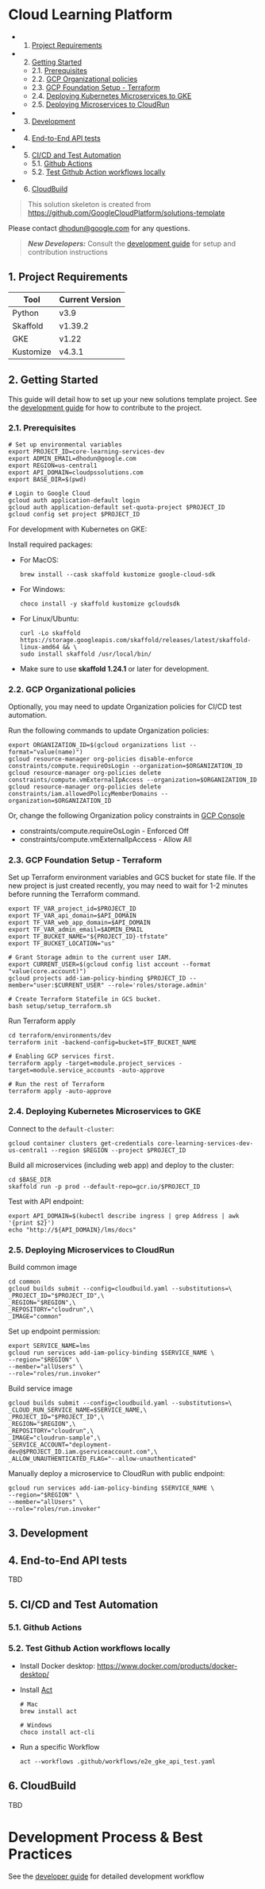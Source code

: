 # Cloud Learning Platform
<!-- vscode-markdown-toc -->
* 1. [Project Requirements](#ProjectRequirements)
* 2. [Getting Started](#GettingStarted)
	* 2.1. [Prerequisites](#Prerequisites)
	* 2.2. [GCP Organizational policies](#GCPOrganizationalpolicies)
	* 2.3. [GCP Foundation Setup - Terraform](#GCPFoundationSetup-Terraform)
	* 2.4. [Deploying Kubernetes Microservices to GKE](#DeployingKubernetesMicroservicestoGKE)
	* 2.5. [Deploying Microservices to CloudRun](#DeployingMicroservicestoCloudRun)
* 3. [Development](#Development)
* 4. [End-to-End API tests](#End-to-EndAPItests)
* 5. [CI/CD and Test Automation](#CICDandTestAutomation)
	* 5.1. [Github Actions](#GithubActions)
	* 5.2. [Test Github Action workflows locally](#TestGithubActionworkflowslocally)
* 6. [CloudBuild](#CloudBuild)

<!-- vscode-markdown-toc-config
	numbering=true
	autoSave=true
	/vscode-markdown-toc-config -->
<!-- /vscode-markdown-toc -->

> This solution skeleton is created from https://github.com/GoogleCloudPlatform/solutions-template

Please contact dhodun@google.com for any questions.

> **_New Developers:_** Consult the [development guide](./DEVELOPMENT.md) for setup and contribution instructions



##  1. <a name='ProjectRequirements'></a>Project Requirements

| Tool  | Current Version  |
|---|---|
| Python  | v3.9  |
| Skaffold  | v1.39.2  |
| GKE  | v1.22  |
| Kustomize  | v4.3.1  |

##  2. <a name='GettingStarted'></a>Getting Started

This guide will detail how to set up your new solutions template project. See the [development guide](./DEVELOPMENT.md) for how to contribute to the project.

###  2.1. <a name='Prerequisites'></a>Prerequisites

```
# Set up environmental variables
export PROJECT_ID=core-learning-services-dev
export ADMIN_EMAIL=dhodun@google.com
export REGION=us-central1
export API_DOMAIN=cloudpssolutions.com
export BASE_DIR=$(pwd)

# Login to Google Cloud
gcloud auth application-default login
gcloud auth application-default set-quota-project $PROJECT_ID
gcloud config set project $PROJECT_ID
```

For development with Kubernetes on GKE:

Install required packages:

- For MacOS:
  ```
  brew install --cask skaffold kustomize google-cloud-sdk
  ```

- For Windows:
  ```
  choco install -y skaffold kustomize gcloudsdk
  ```

- For Linux/Ubuntu:
  ```
  curl -Lo skaffold https://storage.googleapis.com/skaffold/releases/latest/skaffold-linux-amd64 && \
  sudo install skaffold /usr/local/bin/
  ```

* Make sure to use __skaffold 1.24.1__ or later for development.

###  2.2. <a name='GCPOrganizationalpolicies'></a>GCP Organizational policies

Optionally, you may need to update Organization policies for CI/CD test automation.

Run the following commands to update Organization policies:
```
export ORGANIZATION_ID=$(gcloud organizations list --format="value(name)")
gcloud resource-manager org-policies disable-enforce constraints/compute.requireOsLogin --organization=$ORGANIZATION_ID
gcloud resource-manager org-policies delete constraints/compute.vmExternalIpAccess --organization=$ORGANIZATION_ID
gcloud resource-manager org-policies delete constraints/iam.allowedPolicyMemberDomains --organization=$ORGANIZATION_ID
```

Or, change the following Organization policy constraints in [GCP Console](https://console.cloud.google.com/iam-admin/orgpolicies)
- constraints/compute.requireOsLogin - Enforced Off
- constraints/compute.vmExternalIpAccess - Allow All

###  2.3. <a name='GCPFoundationSetup-Terraform'></a>GCP Foundation Setup - Terraform

Set up Terraform environment variables and GCS bucket for state file.
If the new project is just created recently, you may need to wait for 1-2 minutes
before running the Terraform command.

```
export TF_VAR_project_id=$PROJECT_ID
export TF_VAR_api_domain=$API_DOMAIN
export TF_VAR_web_app_domain=$API_DOMAIN
export TF_VAR_admin_email=$ADMIN_EMAIL
export TF_BUCKET_NAME="${PROJECT_ID}-tfstate"
export TF_BUCKET_LOCATION="us"

# Grant Storage admin to the current user IAM.
export CURRENT_USER=$(gcloud config list account --format "value(core.account)")
gcloud projects add-iam-policy-binding $PROJECT_ID --member="user:$CURRENT_USER" --role='roles/storage.admin'

# Create Terraform Statefile in GCS bucket.
bash setup/setup_terraform.sh
```

Run Terraform apply

```
cd terraform/environments/dev
terraform init -backend-config=bucket=$TF_BUCKET_NAME

# Enabling GCP services first.
terraform apply -target=module.project_services -target=module.service_accounts -auto-approve

# Run the rest of Terraform
terraform apply -auto-approve
```

###  2.4. <a name='DeployingKubernetesMicroservicestoGKE'></a>Deploying Kubernetes Microservices to GKE

Connect to the `default-cluster`:
```
gcloud container clusters get-credentials core-learning-services-dev-us-central1 --region $REGION --project $PROJECT_ID
```

Build all microservices (including web app) and deploy to the cluster:
```
cd $BASE_DIR
skaffold run -p prod --default-repo=gcr.io/$PROJECT_ID
```

Test with API endpoint:
```
export API_DOMAIN=$(kubectl describe ingress | grep Address | awk '{print $2}')
echo "http://${API_DOMAIN}/lms/docs"
```

###  2.5. <a name='DeployingMicroservicestoCloudRun'></a>Deploying Microservices to CloudRun

Build common image
```
cd common
gcloud builds submit --config=cloudbuild.yaml --substitutions=\
_PROJECT_ID="$PROJECT_ID",\
_REGION="$REGION",\
_REPOSITORY="cloudrun",\
_IMAGE="common"
```

Set up endpoint permission:
```
export SERVICE_NAME=lms
gcloud run services add-iam-policy-binding $SERVICE_NAME \
--region="$REGION" \
--member="allUsers" \
--role="roles/run.invoker"
```

Build service image
```
gcloud builds submit --config=cloudbuild.yaml --substitutions=\
_CLOUD_RUN_SERVICE_NAME=$SERVICE_NAME,\
_PROJECT_ID="$PROJECT_ID",\
_REGION="$REGION",\
_REPOSITORY="cloudrun",\
_IMAGE="cloudrun-sample",\
_SERVICE_ACCOUNT="deployment-dev@$PROJECT_ID.iam.gserviceaccount.com",\
_ALLOW_UNAUTHENTICATED_FLAG="--allow-unauthenticated"
```

Manually deploy a microservice to CloudRun with public endpoint:
```
gcloud run services add-iam-policy-binding $SERVICE_NAME \
--region="$REGION" \
--member="allUsers" \
--role="roles/run.invoker"
```

##  3. <a name='Development'></a>Development


##  4. <a name='End-to-EndAPItests'></a>End-to-End API tests

TBD

##  5. <a name='CICDandTestAutomation'></a>CI/CD and Test Automation

###  5.1. <a name='GithubActions'></a>Github Actions

###  5.2. <a name='TestGithubActionworkflowslocally'></a>Test Github Action workflows locally

- Install Docker desktop: https://www.docker.com/products/docker-desktop/
- Install [Act](https://github.com/nektos/act)
  ```
  # Mac
  brew install act

  # Windows
  choco install act-cli
  ```

- Run a specific Workflow
  ```
  act --workflows .github/workflows/e2e_gke_api_test.yaml
  ```

##  6. <a name='CloudBuild'></a>CloudBuild

TBD

# Development Process & Best Practices

See the [developer guide](./DEVELOPMENT.md) for detailed development workflow
